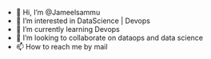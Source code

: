 - 👋 Hi, I’m @Jameelsammu
- 👀 I’m interested in DataScience | Devops
- 🌱 I’m currently learning Devops
- 💞️ I’m looking to collaborate on dataops and data science
- 📫 How to reach me by mail

<!---
Jameelsammu/Jameelsammu is a ✨ special ✨ repository because its `README.md` (this file) appears on your GitHub profile.
You can click the Preview link to take a look at your changes.
--->

